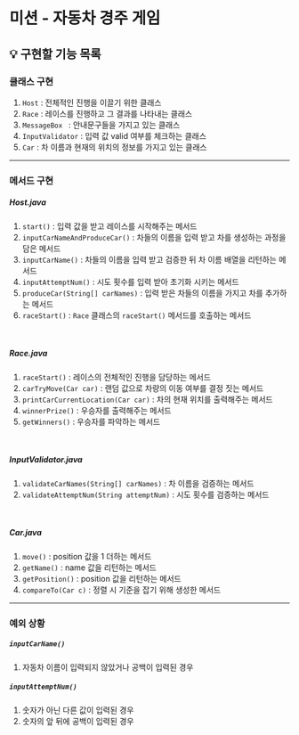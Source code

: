 # 미션 - 자동차 경주 게임

## 💡 구현할 기능 목록
### 클래스 구현

1. ``Host`` : 전체적인 진행을 이끌기 위한 클래스
2. ``Race``  : 레이스를 진행하고 그 결과를 나타내는 클래스
3. ``MessageBox `` : 안내문구들을 가지고 있는 클래스
4. ``InputValidator`` : 입력 값 valid 여부를 체크하는 클래스
5. ``Car`` : 차 이름과 현재의 위치의 정보를 가지고 있는 클래스

***

### 메서드 구현

##### Host.java

1. ``start()`` : 입력 값을 받고 레이스를 시작해주는 메서드
2. ``inputCarNameAndProduceCar()`` : 차들의 이름을 입력 받고 차를 생성하는 과정을 담은 메서드
3. ``inputCarName()`` : 차들의 이름을 입력 받고 검증한 뒤 차 이름 배열을 리턴하는 메서드
4. ``inputAttemptNum()`` : 시도 횟수를 입력 받아 초기화 시키는 메서드
5. ``produceCar(String[] carNames)`` : 입력 받은 차들의 이름을 가지고 차를 추가하는 메서드
6. ``raceStart()`` : ``Race`` 클래스의 ``raceStart()`` 메서드를 호출하는 메서드

<br>

##### Race.java

1. ``raceStart()`` : 레이스의 전체적인 진행을 담당하는 메서드
2. ``carTryMove(Car car)`` : 랜덤 값으로 차량의 이동 여부를 결정 짓는 메서드
3. ``printCarCurrentLocation(Car car)`` : 차의 현재 위치를 출력해주는 메서드
4. ``winnerPrize()`` : 우승자를 출력해주는 메서드
5. ``getWinners()`` : 우승자를 파악하는 메서드

<br>

##### InputValidator.java

1. ``validateCarNames(String[] carNames)`` : 차 이름을 검증하는 메서드
2. ``validateAttemptNum(String attemptNum)`` : 시도 횟수를 검증하는 메서드

<br>

#####  Car.java

1. ``move()`` : position 값을 1 더하는 메서드
2. ``getName()`` : name 값을 리턴하는 메서드
3. ``getPosition()`` : position 값을 리턴하는 메서드
4. ``compareTo(Car c)`` : 정렬 시 기준을 잡기 위해 생성한 메서드
***
### 예외 상황

##### ``inputCarName()`` 

1. 자동차 이름이 입력되지 않았거나 공백이 입력된 경우

##### ``inputAttemptNum()``

1. 숫자가 아닌 다른 값이 입력된 경우
2. 숫자의 앞 뒤에 공백이 입력된 경우